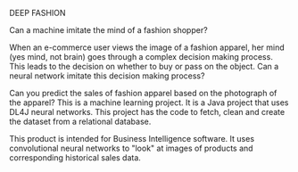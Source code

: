 DEEP FASHION

Can a machine imitate the mind of a fashion shopper?

When an e-commerce user views the image of a fashion apparel, her mind (yes mind, not brain) goes through a complex decision making process. This leads to the decision on whether to buy or pass on the object. Can a neural network imitate this decision making process?

Can you predict the sales of fashion apparel based on the photograph of the apparel? This is a machine learning project. It is a Java project that uses DL4J neural networks. This project has the code to fetch, clean and create the dataset from a relational database. 

This product is intended for Business Intelligence software. It uses convolutional neural networks to "look" at images of products and corresponding historical sales data.
